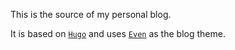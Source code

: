 This is the source of my personal blog.

It is based on [`Hugo`](https://gohugo.io/) and uses [`Even`](https://github.com/olOwOlo/hugo-theme-even/issues) as the blog theme.
